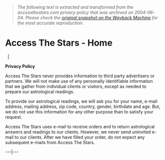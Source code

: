 > *The following text is extracted and transformed from the accessthestars.com privacy policy that was archived on 2004-06-04. Please check the [original snapshot on the Wayback Machine](https://web.archive.org/web/20040604144432id_/http%3A//accessthestars.com/privacy.asp) for the most accurate reproduction.*

# Access The Stars - Home

  | 

**Privacy Policy**

Access The Stars never provides information to third party advertisers or partners. We will not make use of any personally identifiable information that we gather from individual clients or visitors, except as needed to prepare our astrological readings.

To provide our astrological readings, we will ask you for your name, e-mail address, mailing address, zip code, country, gender, birthdate and age. But, we do not use this information for any other purpose than to satisfy your request.

Access The Stars uses e-mail to receive orders and to return astrological answers and readings to our clients. However, we never send uninvited e-mail to our clients. After we have filled your order, do not expect any subsequent e-mails from Access The Stars.  
  
---|---
